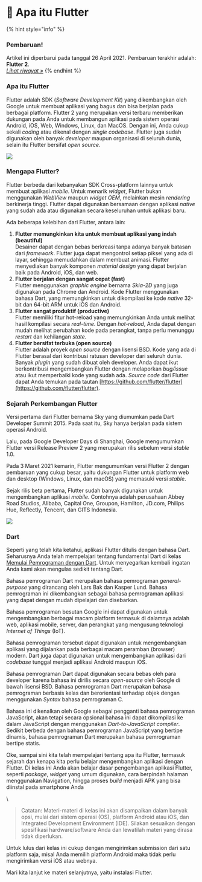 # 📖 Apa itu Flutter

{% hint style="info" %}
### **Pembaruan!**

Artikel ini diperbarui pada tanggal 26 April 2021. Pembaruan terakhir adalah: **Flutter 2**.\
[_Lihat riwayat »_](https://www.dicoding.com/academies/159/tutorials/6444#changelog-modal)
{% endhint %}

### Apa itu Flutter

Flutter adalah SDK (_Software Development Kit_) yang dikembangkan oleh Google untuk membuat aplikasi yang bagus dan bisa berjalan pada berbagai platform. Flutter 2 yang merupakan versi terbaru memberikan dukungan pada Anda untuk membangun aplikasi pada sistem operasi Android, iOS, Web, Windows, Linux, dan MacOS. Dengan ini, Anda cukup sekali _coding_ atau dikenal dengan _single codebase_. Flutter juga sudah digunakan oleh banyak _developer_ maupun organisasi di seluruh dunia, selain itu Flutter bersifat _open source_.

![](https://d17ivq9b7rppb3.cloudfront.net/original/academy/2020061515270160d84634647daaadd3e949fb3875d364.png)

### Mengapa Flutter?

Flutter berbeda dari kebanyakan SDK Cross-platform lainnya untuk membuat aplikasi _mobile_. Untuk menarik _widget_, Flutter bukan menggunakan _WebView_ maupun _widget OEM_, melainkan mesin _rendering_ berkinerja tinggi. Flutter dapat digunakan bersamaan dengan aplikasi _native_ yang sudah ada atau digunakan secara keseluruhan untuk aplikasi baru.&#x20;

Ada beberapa kelebihan dari Flutter, antara lain:

1. **Flutter memungkinkan kita untuk membuat aplikasi yang indah (beautiful)**\
   Desainer dapat dengan bebas berkreasi tanpa adanya banyak batasan dari _framework_. Flutter juga dapat mengontrol setiap piksel yang ada di layar, sehingga memudahkan dalam membuat animasi. Flutter menyediakan banyak komponen _material design_ yang dapat berjalan baik pada Android, iOS, dan web.
2. **Flutter berjalan dengan sangat cepat (fast)**\
   Flutter menggunakan _graphic engine_ bernama _Skia-2D_ yang juga digunakan pada Chrome dan Android. Kode Flutter menggunakan bahasa Dart, yang memungkinkan untuk dikompilasi ke kode _native_ 32-bit dan 64-bit ARM untuk iOS dan Android.
3. **Flutter sangat produktif (productive)**\
   Flutter memiliki fitur hot-reload yang memungkinkan Anda untuk melihat hasil kompilasi secara _real-time_. Dengan _hot-reload_, Anda dapat dengan mudah melihat perubahan kode pada perangkat, tanpa perlu menunggu _restart_ dan kehilangan _state_.
4. **Flutter bersifat terbuka (open source)**\
   Flutter adalah proyek _open source_ dengan lisensi BSD. Kode yang ada di Flutter berasal dari kontribusi ratusan developer dari seluruh dunia. Banyak _plugin_ yang sudah dibuat oleh developer. Anda dapat ikut berkontribusi mengembangkan Flutter dengan melaporkan _bug/issue_ atau ikut memperbaiki kode yang sudah ada. _Source code_ dari Flutter dapat Anda temukan pada tautan [https://github.com/flutter/flutter](https://github.com/flutter/flutter).

### Sejarah Perkembangan Flutter

Versi pertama dari Flutter bernama Sky yang diumumkan pada Dart Developer Summit 2015. Pada saat itu, Sky hanya berjalan pada sistem operasi Android.&#x20;

Lalu, pada Google Developer Days di Shanghai, Google mengumumkan Flutter versi Release Preview 2 yang merupakan rilis sebelum versi _stable_ 1.0.

Pada 3 Maret 2021 kemarin, Flutter mengumumkan versi Flutter 2 dengan pembaruan yang cukup besar, yaitu dukungan Flutter untuk platform web dan desktop (Windows, Linux, dan macOS) yang memasuki versi _stable_.

Sejak rilis beta pertama, Flutter sudah banyak digunakan untuk mengembangkan aplikasi _mobile_. Contohnya adalah perusahaan Abbey Road Studios, Alibaba, Capital One, Groupon, Hamilton, JD.com, Philips Hue, Reflectly, Tencent, dan GITS Indonesia.

![](https://d17ivq9b7rppb3.cloudfront.net/original/academy/20200615152739df52d843cff1af48e2d1929c2e0378af.png)

### Dart&#x20;

Seperti yang telah kita ketahui, aplikasi Flutter ditulis dengan bahasa Dart. Seharusnya Anda telah mempelajari tentang fundamental Dart di kelas [Memulai Pemrograman dengan Dart](https://www.dicoding.com/academies/191). Untuk menyegarkan kembali ingatan Anda kami akan mengulas sedikit tentang Dart.

Bahasa pemrograman Dart merupakan bahasa pemrograman _general-purpose_ yang dirancang oleh Lars Bak dan Kasper Lund. Bahasa pemrograman ini dikembangkan sebagai bahasa pemrograman aplikasi yang dapat dengan mudah dipelajari dan disebarkan.

Bahasa pemrograman besutan Google ini dapat digunakan untuk mengembangkan berbagai macam platform termasuk di dalamnya adalah web, aplikasi mobile, server, dan perangkat yang mengusung teknologi _Internet of Things_ (IoT).

Bahasa pemrograman tersebut dapat digunakan untuk mengembangkan aplikasi yang dijalankan pada berbagai macam peramban (browser) modern. Dart juga dapat digunakan untuk mengembangkan aplikasi dari _codebase_ tunggal menjadi aplikasi Android maupun iOS.

Bahasa pemrograman Dart dapat digunakan secara bebas oleh para developer karena bahasa ini dirilis secara _open-source_ oleh Google di bawah lisensi BSD. Bahasa pemrograman Dart merupakan bahasa pemrograman berbasis kelas dan berorientasi terhadap objek dengan menggunakan _Syntax_ bahasa pemrograman C.

Bahasa ini dikenalkan oleh Google sebagai pengganti bahasa pemrograman JavaScript, akan tetapi secara opsional bahasa ini dapat dikompilasi ke dalam JavaScript dengan menggunakan _Dart-to-JavaScript compiler_. Sedikit berbeda dengan bahasa pemrograman JavaScript yang bertipe dinamis, bahasa pemrograman Dart merupakan bahasa pemrograman bertipe statis.

Oke, sampai sini kita telah mempelajari tentang apa itu Flutter, termasuk sejarah dan kenapa kita perlu belajar mengembangkan aplikasi dengan Flutter. Di kelas ini Anda akan belajar dasar pengembangan aplikasi Flutter, seperti _package_, _widget_ yang umum digunakan, cara berpindah halaman menggunakan Navigation, hingga proses _build_ menjadi APK yang bisa diinstal pada smartphone Anda

\


> Catatan: Materi-materi di kelas ini akan disampaikan dalam banyak opsi, mulai dari sistem operasi (OS), platform Android atau iOS, dan Integrated Development Environment (IDE). Silakan sesuaikan dengan spesifikasi hardware/software Anda dan lewatilah materi yang dirasa tidak diperlukan.&#x20;

Untuk lulus dari kelas ini cukup dengan mengirimkan submission dari satu platform saja, misal Anda memilih platform Android maka tidak perlu mengirimkan versi iOS atau webnya.&#x20;

Mari kita lanjut ke materi selanjutnya, yaitu instalasi Flutter.&#x20;
